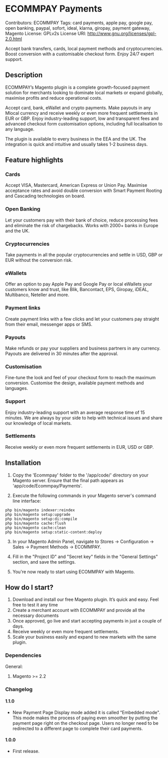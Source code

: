 # ECOMMPAY Payments
Contributors: ECOMMPAY
Tags: card payments, apple pay, google pay, open banking, paypal, sofort, ideal, klarna, giropay, payment gateway, Magento
License: GPLv2s
License URI: http://www.gnu.org/licenses/gpl-2.0.html

Accept bank transfers, cards, local payment methods and cryptocurrencies. Boost conversion with a customisable checkout form. Enjoy 24/7 expert support.

## Description
ECOMMPAY’s Magento plugin is a complete growth-focused payment solution for merchants looking to dominate local markets or expand globally, maximise profits and reduce operational costs.

Accept card, bank, eWallet and crypto payments. Make payouts in any Mlocal currency and receive weekly or even more frequent settlements in EUR or GBP. Enjoy industry-leading support, low and transparent fees and advanced checkout form customisation options, including full localisation to any language.

The plugin is available to every business in the EEA and the UK. The integration is quick and intuitive and usually takes 1-2 business days.
## Feature highlights

### Cards
Accept VISA, Mastercard, American Express or Union Pay. Maximise acceptance rates and avoid double conversion with Smart Payment Rooting and Cascading technologies on board.
### Open Banking
Let your customers pay with their bank of choice, reduce processing fees and eliminate the risk of chargebacks. Works with 2000+ banks in Europe and the UK.
### Cryptocurrencies
Take payments in all the popular cryptocurrencies and settle in USD, GBP or EUR without the conversion risk.
### eWallets
Offer an option to pay Apple Pay and Google Pay or local eWallets your customers know and trust, like Blik, Bancontact, EPS, Giropay, iDEAL, Multibanco, Neteller and more.
### Payment links
Create payment links with a few clicks and let your customers pay straight from their email, messenger apps or SMS.
### Payouts
Make refunds or pay your suppliers and business partners in any currency. Payouts are delivered in 30 minutes after the approval.
### Customisation
Fine-tune the look and feel of your checkout form to reach the maximum conversion. Customise the design, available payment methods and languages.
### Support
Enjoy industry-leading support with an average response time of 15 minutes. We are always by your side to help with technical issues and share our knowledge of local markets.
### Settlements
Receive weekly or even more frequent settlements in EUR, USD or GBP.

## Installation
1. Copy the 'Ecommpay' folder to the '/app/code/' directory on your Magento server. Ensure that the final path appears as 'app/code/Ecommpay/Payments'.

2. Execute the following commands in your Magento server's command line interface:
```
php bin/magento indexer:reindex 
php bin/magento setup:upgrade
php bin/magento setup:di:compile
php bin/magento cache:flush
php bin/magento cache:clean
php bin/magento setup:static-content:deploy
```

3. In your Magento Admin Panel, navigate to Stores -> Configuration -> Sales -> Payment Methods -> ECOMMPAY.

4. Fill in the "Project ID" and "Secret key" fields in the "General Settings" section, and save the settings.

5. You're now ready to start using ECOMMPAY with Magento.

## How do I start?
1. Download and install our free Magento plugin. It’s quick and easy. Feel free to test it any time
2. Create a merchant account with ECOMMPAY and provide all the necessary documents
3. Once approved, go live and start accepting payments in just a couple of days.
4. Receive weekly or even more frequent settlements.
5. Scale your business easily and expand to new markets with the same plugin.

### Dependencies
General:
1. Magento >= 2.2

### Changelog
#### 1.1.0
* New Payment Page Display mode added it is called “Embedded mode". This mode makes the process of paying even smoother by putting the payment page right on the checkout page. Users no longer need to be redirected to a different page to complete their card payments.
#### 1.0.0
* First release.
